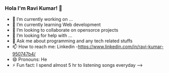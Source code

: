 ### Hola I'm Ravi Kumar! 👋


- 🔭 I’m currently working on ...
- 🌱 I’m currently learning Web development
- 👯 I’m looking to collaborate on opensorce projects
- 🤔 I’m looking for help with ...
- 💬 Ask me about programming and any tech related stuffs
- 📫 How to reach me: Linkedin -https://www.linkedin.com/in/ravi-kumar-950747b4/
- 😄 Pronouns: He
- ⚡ Fun fact: I spend almost 5 hr to listening songs everyday
-->
